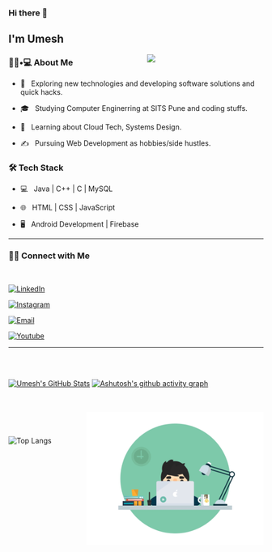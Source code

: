 ### Hi there 👋<h2> I'm Umesh</h2>

<img align='right' src="https://media.giphy.com/media/M9gbBd9nbDrOTu1Mqx/giphy.gif" width="230">

<h3> 👨🏻•💻 About Me </h3>



- 🤔 &nbsp; Exploring new technologies and developing software solutions and quick hacks.

- 🎓 &nbsp; Studying Computer Enginerring at SITS Pune and coding stuffs.

- 🌱 &nbsp; Learning about Cloud Tech, Systems Design.

- ✍️ &nbsp; Pursuing Web Development as hobbies/side hustles.



<h3>🛠 Tech Stack</h3>



- 💻 &nbsp;  Java | C++ | C | MySQL

- 🌐 &nbsp; HTML | CSS | JavaScript

- 🖥 &nbsp; Android Development | Firebase

<hr> 



<h3> 🤝🏻 Connect with Me </h3>

<br>



<p align="center">

<a href="https://www.linkedin.com/in/umesh-ekhande-87535a191?lipi=urn%3Ali%3Apage%3Ad_flagship3_profile_view_base_contact_details%3B6Xh6C9%2B2T6Ogs6Pt2rlblw%3D%3D"><img alt="LinkedIn" src="https://img.shields.io/badge/LinkedIn-Umesh %20 Ekhande-blue?style=flat-square&logo=linkedin"></a>

<a href="https://www.instagram.com/its_umeshekhande/"><img alt="Instagram" src="https://img.shields.io/badge/Instagram-its_umeshekhande-black?style=flat-square&logo=instagram"></a>

<a href="mailto:umeshekhande100@gmail.com"><img alt="Email" src="https://img.shields.io/badge/Email-umeshekhande100.com-blue?style=flat-square&logo=gmail"></a>

<a href="https://www.youtube.com/channel/UCkNjK5vGL2RvonrRH0Wtfbw"><img alt="Youtube" src="https://img.shields.io/badge/Youtube-Umesh Ekhande-black?style=flat-square&logo=youtube"></a>

</p>

<hr>


<br/><br/>

[![Umesh's GitHub Stats](https://github-readme-stats.vercel.app/api?username=Umeshekh&show_icons=true)](https://github.com/Umeshekh)
[![Ashutosh's github activity graph](https://activity-graph.herokuapp.com/graph?username=Umeshekh&theme=dracula)](https://github.com/Umeshekh/github-readme-activity-graph)

<br/>

<br/>

<img src="https://github.com/nirala96/nirala96/blob/master/70804f7e25b11f29db904f2fa7b4cd9d.gif?raw=true" width="350" align='right'>
<br/>
<br/>

![Top Langs](https://github-readme-stats.vercel.app/api/top-langs/?username=Umeshekh&show_icons=true)

<br>







